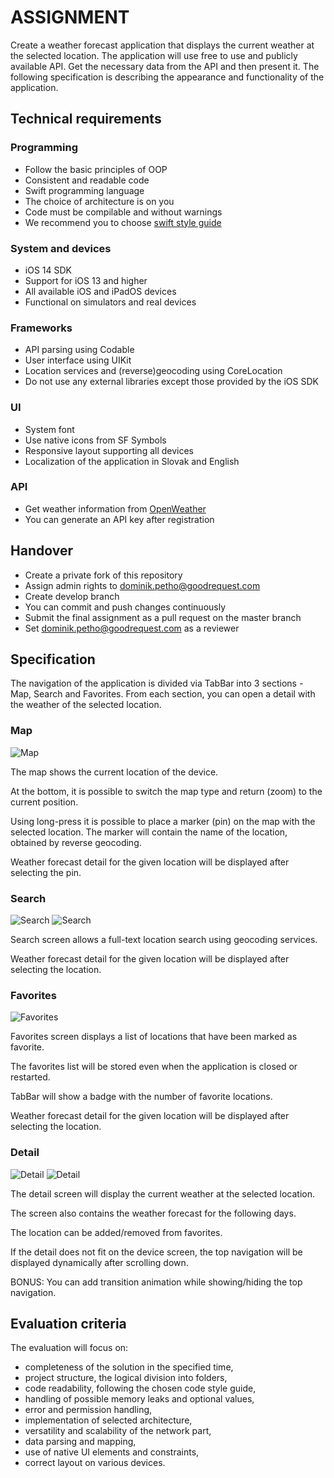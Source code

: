 # ASSIGNMENT #

Create a weather forecast application that displays the current weather at the selected location. The application will use free to use and publicly available API. Get the necessary data from the API and then present it. The following specification is describing the appearance and functionality of the application.

## Technical requirements ##

### Programming ###

* Follow the basic principles of OOP
* Consistent and readable code
* Swift programming language
* The choice of architecture is on you
* Code must be compilable and without warnings
* We recommend you to choose [swift style guide](https://www.google.com/search?q=swift+style+guide)

### System and devices ###

* iOS 14 SDK
* Support for iOS 13 and higher
* All available iOS and iPadOS devices
* Functional on simulators and real devices

### Frameworks ###

* API parsing using Codable
* User interface using UIKit
* Location services and (reverse)geocoding using CoreLocation
* Do not use any external libraries except those provided by the iOS SDK

### UI ###

* System font
* Use native icons from SF Symbols
* Responsive layout supporting all devices
* Localization of the application in Slovak and English

### API ###

* Get weather information from [OpenWeather](https://openweathermap.org/api)
* You can generate an API key after registration

## Handover ##

* Create a private fork of this repository
* Assign admin rights to dominik.petho@goodrequest.com
* Create develop branch
* You can commit and push changes continuously
* Submit the final assignment as a pull request on the master branch
* Set dominik.petho@goodrequest.com as a reviewer

## Specification ##

The navigation of the application is divided via TabBar into 3 sections - Map, Search and Favorites. From each section, you can open a detail with the weather of the selected location.

### Map ###

![Map](img/screen_map_1.png)

The map shows the current location of the device.

At the bottom, it is possible to switch the map type and return (zoom) to the current position.

Using long-press it is possible to place a marker (pin) on the map with the selected location. The marker will contain the name of the location, obtained by reverse geocoding. 

Weather forecast detail for the given location will be displayed after selecting the pin.

### Search ###

![Search](img/screen_search_1.png) ![Search](img/screen_search_2.png)

Search screen allows a full-text location search using geocoding services.

Weather forecast detail for the given location will be displayed after selecting the location.

### Favorites ###

![Favorites](img/screen_favorites_1.png)

Favorites screen displays a list of locations that have been marked as favorite.

The favorites list will be stored even when the application is closed or restarted.

TabBar will show a badge with the number of favorite locations.

Weather forecast detail for the given location will be displayed after selecting the location.

### Detail ###

![Detail](img/screen_detail_1.png) ![Detail](img/screen_detail_2.png)

The detail screen will display the current weather at the selected location.

The screen also contains the weather forecast for the following days.

The location can be added/removed from favorites.

If the detail does not fit on the device screen, the top navigation will be displayed dynamically after scrolling down. 

BONUS: You can add transition animation while showing/hiding the top navigation.

## Evaluation criteria ##

The evaluation will focus on:

* completeness of the solution in the specified time,
* project structure, the logical division into folders,
* code readability, following the chosen code style guide,
* handling of possible memory leaks and optional values,
* error and permission handling,
* implementation of selected architecture,
* versatility and scalability of the network part,
* data parsing and mapping,
* use of native UI elements and constraints,
* correct layout on various devices.
